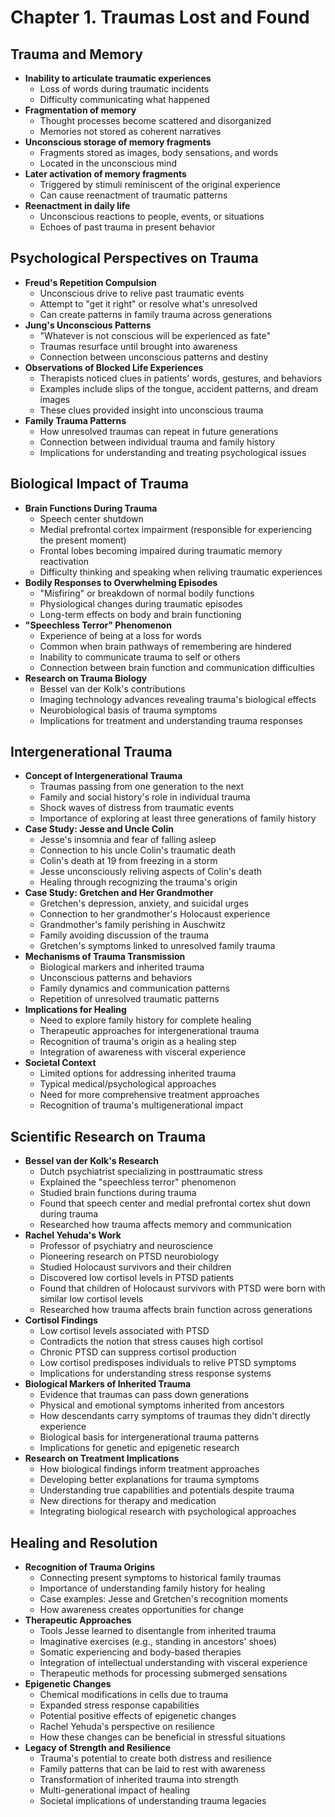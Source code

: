 # Chapter 1. Traumas Lost and Found

## Trauma and Memory
- **Inability to articulate traumatic experiences**
  - Loss of words during traumatic incidents
  - Difficulty communicating what happened
- **Fragmentation of memory**
  - Thought processes become scattered and disorganized
  - Memories not stored as coherent narratives
- **Unconscious storage of memory fragments**
  - Fragments stored as images, body sensations, and words
  - Located in the unconscious mind
- **Later activation of memory fragments**
  - Triggered by stimuli reminiscent of the original experience
  - Can cause reenactment of traumatic patterns
- **Reenactment in daily life**
  - Unconscious reactions to people, events, or situations
  - Echoes of past trauma in present behavior



## Psychological Perspectives on Trauma
- **Freud's Repetition Compulsion**
  - Unconscious drive to relive past traumatic events
  - Attempt to "get it right" or resolve what's unresolved
  - Can create patterns in family trauma across generations
- **Jung's Unconscious Patterns**
  - "Whatever is not conscious will be experienced as fate"
  - Traumas resurface until brought into awareness
  - Connection between unconscious patterns and destiny
- **Observations of Blocked Life Experiences**
  - Therapists noticed clues in patients' words, gestures, and behaviors
  - Examples include slips of the tongue, accident patterns, and dream images
  - These clues provided insight into unconscious trauma
- **Family Trauma Patterns**
  - How unresolved traumas can repeat in future generations
  - Connection between individual trauma and family history
  - Implications for understanding and treating psychological issues



## Biological Impact of Trauma
- **Brain Functions During Trauma**
  - Speech center shutdown
  - Medial prefrontal cortex impairment (responsible for experiencing the present moment)
  - Frontal lobes becoming impaired during traumatic memory reactivation
  - Difficulty thinking and speaking when reliving traumatic experiences
- **Bodily Responses to Overwhelming Episodes**
  - "Misfiring" or breakdown of normal bodily functions
  - Physiological changes during traumatic episodes
  - Long-term effects on body and brain functioning
- **"Speechless Terror" Phenomenon**
  - Experience of being at a loss for words
  - Common when brain pathways of remembering are hindered
  - Inability to communicate trauma to self or others
  - Connection between brain function and communication difficulties
- **Research on Trauma Biology**
  - Bessel van der Kolk's contributions
  - Imaging technology advances revealing trauma's biological effects
  - Neurobiological basis of trauma symptoms
  - Implications for treatment and understanding trauma responses



## Intergenerational Trauma
- **Concept of Intergenerational Trauma**
  - Traumas passing from one generation to the next
  - Family and social history's role in individual trauma
  - Shock waves of distress from traumatic events
  - Importance of exploring at least three generations of family history
- **Case Study: Jesse and Uncle Colin**
  - Jesse's insomnia and fear of falling asleep
  - Connection to his uncle Colin's traumatic death
  - Colin's death at 19 from freezing in a storm
  - Jesse unconsciously reliving aspects of Colin's death
  - Healing through recognizing the trauma's origin
- **Case Study: Gretchen and Her Grandmother**
  - Gretchen's depression, anxiety, and suicidal urges
  - Connection to her grandmother's Holocaust experience
  - Grandmother's family perishing in Auschwitz
  - Family avoiding discussion of the trauma
  - Gretchen's symptoms linked to unresolved family trauma
- **Mechanisms of Trauma Transmission**
  - Biological markers and inherited trauma
  - Unconscious patterns and behaviors
  - Family dynamics and communication patterns
  - Repetition of unresolved traumatic patterns
- **Implications for Healing**
  - Need to explore family history for complete healing
  - Therapeutic approaches for intergenerational trauma
  - Recognition of trauma's origin as a healing step
  - Integration of awareness with visceral experience
- **Societal Context**
  - Limited options for addressing inherited trauma
  - Typical medical/psychological approaches
  - Need for more comprehensive treatment approaches
  - Recognition of trauma's multigenerational impact



## Scientific Research on Trauma
- **Bessel van der Kolk's Research**
  - Dutch psychiatrist specializing in posttraumatic stress
  - Explained the "speechless terror" phenomenon
  - Studied brain functions during trauma
  - Found that speech center and medial prefrontal cortex shut down during trauma
  - Researched how trauma affects memory and communication
- **Rachel Yehuda's Work**
  - Professor of psychiatry and neuroscience
  - Pioneering research on PTSD neurobiology
  - Studied Holocaust survivors and their children
  - Discovered low cortisol levels in PTSD patients
  - Found that children of Holocaust survivors with PTSD were born with similar low cortisol levels
  - Researched how trauma affects brain function across generations
- **Cortisol Findings**
  - Low cortisol levels associated with PTSD
  - Contradicts the notion that stress causes high cortisol
  - Chronic PTSD can suppress cortisol production
  - Low cortisol predisposes individuals to relive PTSD symptoms
  - Implications for understanding stress response systems
- **Biological Markers of Inherited Trauma**
  - Evidence that traumas can pass down generations
  - Physical and emotional symptoms inherited from ancestors
  - How descendants carry symptoms of traumas they didn't directly experience
  - Biological basis for intergenerational trauma patterns
  - Implications for genetic and epigenetic research
- **Research on Treatment Implications**
  - How biological findings inform treatment approaches
  - Developing better explanations for trauma symptoms
  - Understanding true capabilities and potentials despite trauma
  - New directions for therapy and medication
  - Integrating biological research with psychological approaches



## Healing and Resolution
- **Recognition of Trauma Origins**
  - Connecting present symptoms to historical family traumas
  - Importance of understanding family history for healing
  - Case examples: Jesse and Gretchen's recognition moments
  - How awareness creates opportunities for change
- **Therapeutic Approaches**
  - Tools Jesse learned to disentangle from inherited trauma
  - Imaginative exercises (e.g., standing in ancestors' shoes)
  - Somatic experiencing and body-based therapies
  - Integration of intellectual understanding with visceral experience
  - Therapeutic methods for processing submerged sensations
- **Epigenetic Changes**
  - Chemical modifications in cells due to trauma
  - Expanded stress response capabilities
  - Potential positive effects of epigenetic changes
  - Rachel Yehuda's perspective on resilience
  - How these changes can be beneficial in stressful situations
- **Legacy of Strength and Resilience**
  - Trauma's potential to create both distress and resilience
  - Family patterns that can be laid to rest with awareness
  - Transformation of inherited trauma into strength
  - Multi-generational impact of healing
  - Societal implications of understanding trauma legacies